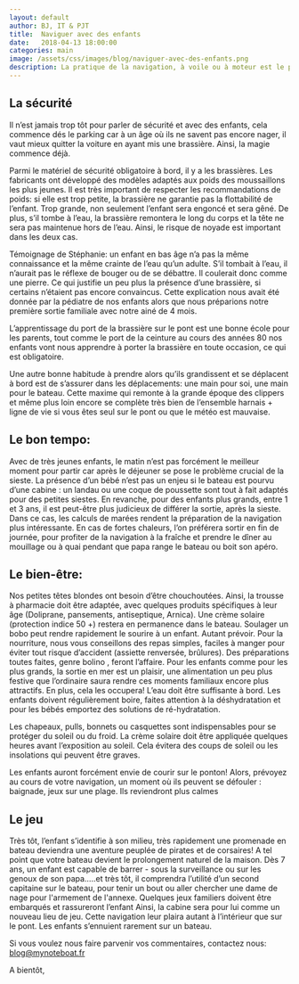 ```yaml
---
layout: default
author: BJ, IT & PJT
title:  Naviguer avec des enfants
date:   2018-04-13 18:00:00
categories: main
image: /assets/css/images/blog/naviguer-avec-des-enfants.png
description: La pratique de la navigation, à voile ou à moteur est le plus beau des loisirs.  Naviguer avec ses enfants est d’autant plus réjouissant pour une mère ou un père quand cela se passe bien.  Ceci est d’autant plus vrai si vous prêterz attention à quelques points spécifiques à cette catégorie de passager.  Y penser sera une garantie de réussite pour vous.
---
```

## La sécurité
Il n’est jamais trop tôt pour parler de sécurité et avec des enfants, cela commence dés le parking car à un âge où ils ne savent pas encore nager, il vaut mieux quitter la voiture en ayant mis une brassière. Ainsi, la magie commence déjà.
<!--break-->
Parmi le matériel de sécurité obligatoire à bord, il y a les brassières.  Les fabricants ont développé des modèles adaptés aux poids des moussaillons les plus jeunes.  Il est très important de respecter les recommandations de poids: si elle est trop petite, la brassière ne garantie pas la flottabilité de l’enfant. Trop grande, non seulement l’enfant sera engoncé et  sera gêné. De plus, s’il tombe à l’eau, la brassière remontera le long du corps et la tête ne sera pas maintenue hors de l’eau.  Ainsi, le risque  de noyade est  important dans les deux cas.

Témoignage de Stéphanie: un enfant en bas âge n’a pas la même connaissance et la même crainte de l’eau qu’un adulte.  S’il tombait à l’eau, il n’aurait pas le réflexe de bouger ou de se débattre. Il coulerait donc comme une pierre.  Ce qui justifie un peu plus la présence d’une brassière, si certains n’étaient pas encore convaincus. Cette explication nous avait été donnée par la pédiatre de nos enfants alors que nous préparions notre première sortie familiale avec notre ainé de 4 mois.

L’apprentissage du port de la brassière sur le pont est une bonne école pour les parents, tout comme le port de la ceinture au cours des années 80 nos enfants vont nous apprendre à porter la brassière en toute occasion, ce qui est obligatoire.

Une autre bonne habitude à prendre alors qu’ils grandissent et se déplacent à bord est de s’assurer dans les déplacements: une main pour soi, une main pour le bateau.  Cette maxime qui remonte à la grande époque des clippers et même plus loin encore se complète très bien de l’ensemble harnais + ligne de vie si vous êtes seul sur le pont ou que le météo est mauvaise.  


## Le bon tempo:
Avec de très jeunes enfants, le matin n’est pas forcément le meilleur moment pour partir car après le déjeuner se pose le problème crucial de la sieste. La présence d’un bébé n’est pas un enjeu si le bateau est pourvu d’une cabine : un landau ou une coque de poussette sont tout à fait adaptés pour des petites siestes. 
En revanche, pour des enfants plus grands, entre 1 et 3 ans, il est peut-être plus judicieux de différer la sortie, après la sieste. Dans ce cas, les calculs de marées rendent la préparation de la navigation plus intéressante. En cas de fortes chaleurs, l’on préférera sortir en fin de journée, pour profiter de la navigation à la fraîche et prendre le dîner au mouillage ou à quai pendant que papa range le bateau ou boit son apéro. 

## Le bien-être:
Nos petites têtes blondes ont besoin d’être chouchoutées. Ainsi, la trousse à pharmacie doit être adaptée, avec quelques produits spécifiques à leur âge (Doliprane, pansements, antiseptique, Arnica). Une crème solaire (protection indice 50 +) restera en permanence dans le bateau. Soulager un bobo peut rendre rapidement le sourire à un enfant. Autant prévoir. 
Pour la nourriture, nous vous conseillons des repas simples, faciles à manger pour éviter tout risque d’accident (assiette renversée, brûlures). Des préparations toutes faites, genre bolino , feront l’affaire. Pour les enfants comme pour les plus grands, la sortie en mer est un plaisir, une alimentation un peu plus festive que l’ordinaire saura rendre ces moments familiaux encore plus attractifs. En plus, cela les occupera! 
L’eau doit être suffisante à bord. Les enfants doivent régulièrement boire, faites attention à la déshydratation et pour les bébés emportez des solutions de ré-hydratation. 

Les chapeaux, pulls, bonnets ou casquettes sont indispensables pour se protéger du soleil ou du froid. La crème solaire doit être appliquée quelques heures avant l’exposition au soleil. Cela évitera des coups de soleil ou les insolations qui peuvent être graves.

Les enfants auront forcément envie de courir sur le ponton! Alors, prévoyez au cours de votre navigation, un moment où ils peuvent se défouler : baignade, jeux sur une plage. Ils reviendront plus calmes 

## Le jeu
Très tôt, l’enfant s’identifie à son milieu, très rapidement une promenade en bateau deviendra une aventure peuplée de pirates et de corsaires!  A tel point que votre bateau devient le prolongement naturel de la maison.  Dès 7 ans, un enfant est capable de barrer - sous la surveillance ou sur les genoux de son papa…..et très tôt, il comprendra l’utilité d’un second capitaine sur le bateau, pour tenir un bout ou aller chercher une dame de nage pour l'armement de l'annexe. 
Quelques jeux familiers doivent être embarqués et rassureront l’enfant  Ainsi, la cabine sera pour lui comme un nouveau lieu de jeu. Cette navigation leur plaira autant à l’intérieur que sur le pont. Les enfants s’ennuient rarement sur un bateau.

Si vous voulez nous faire parvenir vos commentaires, contactez nous: [blog@mynoteboat.fr](mailto:blog@mynoteboat.fr)

A bientôt,